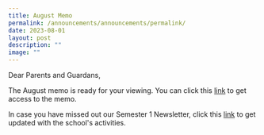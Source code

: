```yaml
---
title: August Memo
permalink: /announcements/announcements/permalink/
date: 2023-08-01
layout: post
description: ""
image: ""
---
```

Dear Parents and Guardans, 

The August memo is ready for your viewing. You can click this [link]() to get access to the memo. 

In case you have missed out our Semester 1 Newsletter, click this [link](https://heyzine.com/flip-book/aa69ed4ede.html) to get updated with the school's activities.